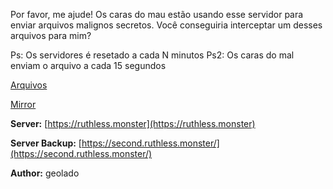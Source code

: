 Por favor, me ajude! Os caras do mau estão usando esse servidor para enviar arquivos malignos secretos.
Você conseguiria interceptar um desses arquivos para mim? 

Ps: Os servidores é resetado a cada N minutos
Ps2: Os caras do mal enviam o arquivo a cada 15 segundos

[Arquivos](https://static.pwn2win.party/ruthless_monster_8729385d83a2eca8551193f73bc617cbdb942d96ef5a50b513182595bf9c2d78.tar.gz)

[Mirror](https://drive.google.com/file/d/1JXKUiGk7gDs7ExLzBrdR2X1U9Fr17vh3/view?usp=drivesdk)


**Server:** [https://ruthless.monster](https://ruthless.monster)

**Server Backup:** [https://second.ruthless.monster/](https://second.ruthless.monster/)

**Author:** geolado
